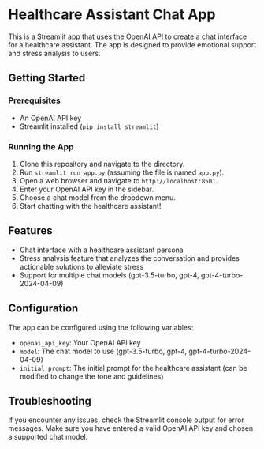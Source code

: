 **Healthcare Assistant Chat App**
================================

This is a Streamlit app that uses the OpenAI API to create a chat interface for a healthcare assistant. The app is designed to provide emotional support and stress analysis to users.

**Getting Started**
---------------

### Prerequisites

* An OpenAI API key
* Streamlit installed (`pip install streamlit`)

### Running the App

1. Clone this repository and navigate to the directory.
2. Run `streamlit run app.py` (assuming the file is named `app.py`).
3. Open a web browser and navigate to `http://localhost:8501`.
4. Enter your OpenAI API key in the sidebar.
5. Choose a chat model from the dropdown menu.
6. Start chatting with the healthcare assistant!

**Features**
------------

* Chat interface with a healthcare assistant persona
* Stress analysis feature that analyzes the conversation and provides actionable solutions to alleviate stress
* Support for multiple chat models (gpt-3.5-turbo, gpt-4, gpt-4-turbo-2024-04-09)

**Configuration**
---------------

The app can be configured using the following variables:

* `openai_api_key`: Your OpenAI API key
* `model`: The chat model to use (gpt-3.5-turbo, gpt-4, gpt-4-turbo-2024-04-09)
* `initial_prompt`: The initial prompt for the healthcare assistant (can be modified to change the tone and guidelines)

**Troubleshooting**
-----------------

If you encounter any issues, check the Streamlit console output for error messages. Make sure you have entered a valid OpenAI API key and chosen a supported chat model.
